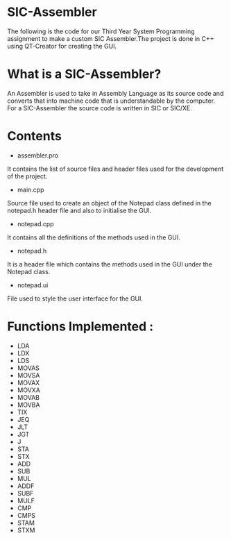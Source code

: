 # SIC-Assembler

The following is the code for our Third Year System Programming assignment to make a custom SIC Assembler.The project is done in C++ using QT-Creator for creating the GUI. 

# What is a SIC-Assembler?

An Assembler is used to take in Assembly Language as its source code and converts that into machine code that is understandable by the computer. For a SIC-Assembler the source code is written in SIC or SIC/XE.

# Contents

* assembler.pro

It contains the list of source files and header files used for the development of the project.

* main.cpp

Source file used to create an object of the Notepad class defined in the notepad.h header file and also to initialise the GUI.

* notepad.cpp

It contains all the definitions of the methods used in the GUI.

* notepad.h

It is a header file which contains the methods used in the GUI under the Notepad class. 

* notepad.ui

File used to style the user interface for the GUI. 

# Functions Implemented :

* LDA
* LDX
* LDS
* MOVAS
* MOVSA
* MOVAX
* MOVXA
* MOVAB
* MOVBA
* TIX
* JEQ
* JLT
* JGT
* J
* STA
* STX
* ADD
* SUB
* MUL
* ADDF
* SUBF
* MULF
* CMP
* CMPS
* STAM
* STXM





